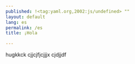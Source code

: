```yaml
---
published: !<tag:yaml.org,2002:js/undefined> ""
layout: default
lang: es
permalink: /es
title: ¡Hola

---
```


hugkkck cjjcjfjcjjjx cjdjjdf
